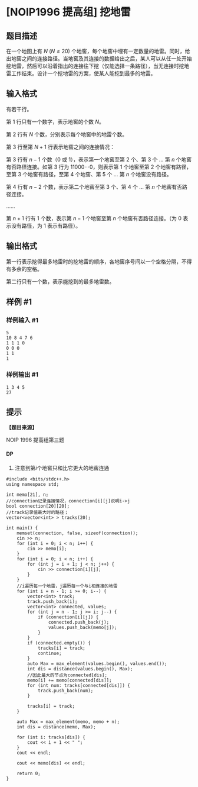 # [NOIP1996 提高组] 挖地雷

## 题目描述

在一个地图上有 $N\ (N \le 20)$ 个地窖，每个地窖中埋有一定数量的地雷。同时，给出地窖之间的连接路径。当地窖及其连接的数据给出之后，某人可以从任一处开始挖地雷，然后可以沿着指出的连接往下挖（仅能选择一条路径），当无连接时挖地雷工作结束。设计一个挖地雷的方案，使某人能挖到最多的地雷。

## 输入格式

有若干行。

第 $1$ 行只有一个数字，表示地窖的个数 $N$。

第 $2$ 行有 $N$ 个数，分别表示每个地窖中的地雷个数。

第 $3$ 行至第 $N+1$ 行表示地窖之间的连接情况：

第 $3$ 行有 $n-1$ 个数（$0$ 或 $1$），表示第一个地窖至第 $2$ 个、第 $3$ 个 $\dots$ 第 $n$ 个地窖有否路径连接。如第 $3$ 行为 $11000\cdots 0$，则表示第 $1$ 个地窖至第 $2$ 个地窖有路径，至第 $3$ 个地窖有路径，至第 $4$ 个地窖、第 $5$ 个 $\dots$ 第 $n$ 个地窖没有路径。

第 $4$ 行有 $n-2$ 个数，表示第二个地窖至第 $3$ 个、第 $4$ 个 $\dots$ 第 $n$ 个地窖有否路径连接。

……

第 $n+1$ 行有 $1$ 个数，表示第 $n-1$ 个地窖至第 $n$ 个地窖有否路径连接。（为 $0$ 表示没有路径，为 $1$ 表示有路径）。

## 输出格式

第一行表示挖得最多地雷时的挖地雷的顺序，各地窖序号间以一个空格分隔，不得有多余的空格。

第二行只有一个数，表示能挖到的最多地雷数。

## 样例 #1

### 样例输入 #1

```
5
10 8 4 7 6
1 1 1 0
0 0 0
1 1
1
```

### 样例输出 #1

```
1 3 4 5
27
```

## 提示

**【题目来源】**

NOIP 1996 提高组第三题



#### DP

1. 注意到第$i$个地窖只和比它更大的地窖连通

```
#include <bits/stdc++.h>
using namespace std;

int memo[21], n;
//connection记录连接情况，connection[i][j]说明i->j
bool connection[20][20];
//track记录值最大时的路径；
vector<vector<int> > tracks(20);

int main() {
    memset(connection, false, sizeof(connection));
    cin >> n;
    for (int i = 0; i < n; i++) {
        cin >> memo[i];
    }
    for (int i = 0; i < n; i++) {
        for (int j = i + 1; j < n; j++) {
            cin >> connection[i][j];
        }
    }
    //i遍历每一个地雷，j遍历每一个与i相连接的地雷
    for (int i = n - 1; i >= 0; i--) {
        vector<int> track;
        track.push_back(i);
        vector<int> connected, values;
        for (int j = n - 1; j >= i; j--) {
            if (connection[i][j]) {
                connected.push_back(j);
                values.push_back(memo[j]);
            }
        }
        if (connected.empty()) {
            tracks[i] = track;
            continue;
        }
        auto Max = max_element(values.begin(), values.end());
        int dis = distance(values.begin(), Max);
        //因此最大的节点为connected[dis];
        memo[i] += memo[connected[dis]];
        for (int num: tracks[connected[dis]]) {
            track.push_back(num);
        }

        tracks[i] = track;
    }

    auto Max = max_element(memo, memo + n);
    int dis = distance(memo, Max);

    for (int i: tracks[dis]) {
        cout << i + 1 << " ";
    }
    cout << endl;

    cout << memo[dis] << endl;

    return 0;
}
```

